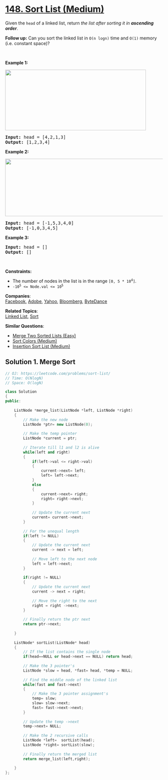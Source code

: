# [148. Sort List (Medium)](https://leetcode.com/problems/sort-list/)

<p>Given the <code>head</code> of a linked list, return <em>the list after sorting it in <strong>ascending order</strong></em>.</p>

<p><strong>Follow up:</strong> Can you sort the linked list in <code>O(n logn)</code> time and <code>O(1)</code>&nbsp;memory (i.e. constant space)?</p>

<p>&nbsp;</p>
<p><strong>Example 1:</strong></p>
<img alt="" src="https://assets.leetcode.com/uploads/2020/09/14/sort_list_1.jpg" style="width: 450px; height: 194px;">
<pre><strong>Input:</strong> head = [4,2,1,3]
<strong>Output:</strong> [1,2,3,4]
</pre>

<p><strong>Example 2:</strong></p>
<img alt="" src="https://assets.leetcode.com/uploads/2020/09/14/sort_list_2.jpg" style="width: 550px; height: 184px;">
<pre><strong>Input:</strong> head = [-1,5,3,4,0]
<strong>Output:</strong> [-1,0,3,4,5]
</pre>

<p><strong>Example 3:</strong></p>

<pre><strong>Input:</strong> head = []
<strong>Output:</strong> []
</pre>

<p>&nbsp;</p>
<p><strong>Constraints:</strong></p>

<ul>
	<li>The number of nodes in the list is in the range <code>[0, 5 * 10<sup>4</sup>]</code>.</li>
	<li><code>-10<sup>5</sup> &lt;= Node.val &lt;= 10<sup>5</sup></code></li>
</ul>


**Companies**:  
[Facebook](https://leetcode.com/company/facebook), [Adobe](https://leetcode.com/company/adobe), [Yahoo](https://leetcode.com/company/yahoo), [Bloomberg](https://leetcode.com/company/bloomberg), [ByteDance](https://leetcode.com/company/bytedance)

**Related Topics**:  
[Linked List](https://leetcode.com/tag/linked-list/), [Sort](https://leetcode.com/tag/sort/)

**Similar Questions**:
* [Merge Two Sorted Lists (Easy)](https://leetcode.com/problems/merge-two-sorted-lists/)
* [Sort Colors (Medium)](https://leetcode.com/problems/sort-colors/)
* [Insertion Sort List (Medium)](https://leetcode.com/problems/insertion-sort-list/)

## Solution 1. Merge Sort

```cpp
// OJ: https://leetcode.com/problems/sort-list/
// Time: O(NlogN)
// Space: O(logN)

class Solution 
{
public:
    
    ListNode *merge_list(ListNode *left, ListNode *right)
    {
        // Make the new node
        ListNode *ptr= new ListNode(0);
        
        // Make the temp pointer
        ListNode *current = ptr;
        
        // Iterate till l1 and l2 is alive
        while(left and right)
        {
            if(left->val <= right->val)
            {
                current->next= left;
                left= left->next;
            }
            else
            {
                current->next= right;
                right= right->next;
            }
            
            // Update the current next
            current= current->next;
        }
        
        // For the unequal length 
        if(left != NULL)
        {
            // Update the current next
            current -> next = left;
            
            // Move left to the next node
            left = left->next;
        }
        
        if(right != NULL)
        {
            // Update the current next
            current -> next = right;
            
            // Move the right to the next
            right = right ->next;
        }
        
        // Finally return the ptr next
        return ptr->next;
        
    }
    
    ListNode* sortList(ListNode* head) 
    {
        // If the list contains the single node
        if(head==NULL or head->next == NULL) return head;
        
        // Make the 3 pointer's
        ListNode *slow = head, *fast= head, *temp = NULL;
        
        // Find the middle node of the linked list
        while(fast and fast->next)
        {
            // Make the 3 pointer assignment's
            temp= slow;
            slow= slow->next;
            fast= fast->next->next;
        }
        
        // Update the temp ->next
        temp->next= NULL;
        
        // Make the 2 recursive calls
        ListNode *left=  sortList(head);
        ListNode *right= sortList(slow);
        
        // Finally return the merged list
        return merge_list(left,right);
        
    }
};
```
